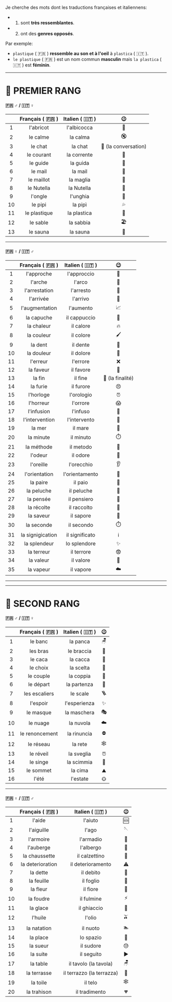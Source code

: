 Je cherche des mots dont les traductions françaises et italiennens:
- 1) sont **très ressemblantes**. 
- 2) ont des **genres opposés**.

Par exemple:
- `plastique` ( :fr: ) **ressemble au son et à l'oeil** à `plastica` ( :it: ).
- `le plastique` ( :fr: ) est un nom commun **masculin** mais `la plastica` ( :it: ) est **féminin**.

---

# :1st_place_medal: PREMIER RANG

#### :fr: :male_sign: / :it: :female_sign:

|    |  Français ( :fr: )  |  Italien ( :it: )  |               :wink:               |
|:--:|:-------------------:|:------------------:|:----------------------------------:|
| 1  |      l'abricot      |    l'albicocca     |              :peach:               |
| 2  |      le calme       |      la calma      |               :mute:               |
| 3  |       le chat       |      la chat       | :speech_balloon: (la conversation) |
| 4  |     le courant      |    la corrente     |              :ocean:               |
| 5  |      le guide       |      la guida      |             :compass:              |
| 6  |       le mail       |      la mail       |              :email:               |
| 7  |     le maillot      |     la maglia      |              :shirt:               |
| 8  |     le Nutella      |     la Nutella     |          :chocolate_bar:           |
| 9  |       l'ongle       |      l'unghia      |            :nail_care:             |
| 10 |       le pipi       |      la pipì       |           :sweat_drops:            |
| 11 |    le plastique     |    la plastica     |          :lotion_bottle:           |
| 12 |      le sable       |     la sabbia      |          :beach_umbrella:          |
| 13 |      le sauna       |      la sauna      |             :hot_face:             |

---

#### :fr: :female_sign: / :it: :male_sign:

|    |  Français ( :fr: )  |  Italien ( :it: )  |           :wink:           |
|:--:|:-------------------:|:------------------:|:--------------------------:|
| 1  |     l'approche      |    l'approccio     |        :footprints:        |
| 2  |       l'arche       |       l'arco       |         :rainbow:          |
| 3  |    l'arrestation    |     l'arresto      |        :police_car:        |
| 4  |      l'arrivée      |      l'arrivo      |      :checkered_flag:      |
| 5  |   l'augmentation    |     l'aumento      | :chart_with_upwards_trend: |
| 6  |     la capuche      |    il cappuccio    |   :woman_with_headscarf:   |
| 7  |     la chaleur      |     il calore      |           :fire:           |
| 8  |     la couleur      |     il colore      |        :paintbrush:        |
| 9  |       la dent       |      il dente      |          :tooth:           |
| 10 |     la douleur      |     il dolore      |  :face_with_head_bandage:  |
| 11 |      l'erreur       |      l'errore      |            :x:             |
| 12 |      la faveur      |     il favore      |        :handshake:         |
| 13 |       la fin        |      il fine       |    :dart: (la finalité)    |
| 14 |      la furie       |     il furore      |          :angry:           |
| 15 |      l'horloge      |     l'orologio     |       :alarm_clock:        |
| 16 |      l'horreur      |      l'orrore      |          :scream:          |
| 17 |     l'infusion      |      l'infuso      |           :tea:            |
| 18 |   l'intervention    |    l'intervento    |         :hospital:         |
| 19 |       la mer        |      il mare       |          :ocean:           |
| 20 |      la minute      |     il minuto      |        :stopwatch:         |
| 21 |     la méthode      |     il metodo      |           :memo:           |
| 22 |       l'odeur       |      il odore      |           :nose:           |
| 23 |      l'oreille      |     l'orecchio     |           :ear:            |
| 24 |    l'orientation    |   l'orientamento   |         :compass:          |
| 25 |      la paire       |      il paio       |           :shoe:           |
| 26 |     la peluche      |     il peluche     |        :teddy_bear:        |
| 27 |      la pensée      |    il pensiero     |     :thought_balloon:      |
| 28 |     la récolte      |    il raccolto     |       :ear_of_rice:        |
| 29 |      la saveur      |     il sapore      |          :tongue:          |
| 30 |     la seconde      |     il secondo     |        :stopwatch:         |
| 31 |  la signigication   |   il significato   |    :information_source:    |
| 32 |    la splendeur     |    lo splendore    |         :sparkles:         |
| 33 |     la terreur      |     il terrore     |         :fearful:          |
| 34 |      la valeur      |     il valore      |           :gem:            |
| 35 |      la vapeur      |     il vapore      |          :cloud:           |

---
---

# :2nd_place_medal: SECOND RANG

#### :fr: :male_sign: / :it: :female_sign:

|    |  Français ( :fr: )  |  Italien ( :it: )  |      :wink:       |
|:--:|:-------------------:|:------------------:|:-----------------:|
| 1  |       le banc       |      la panca      |      :chair:      |
| 2  |      les bras       |     le braccia     |     :muscle:      |
| 3  |       le caca       |      la cacca      |      :poop:       |
| 4  |      le choix       |     la scelta      |    :thinking:     |
| 5  |      le couple      |     la coppia      |     :couple:      |
| 6  |      le départ      |    la partenza     | :checkered_flag:  |
| 7  |    les escaliers    |      le scale      |     :ladder:      |
| 8  |      l'espoir       |    l'esperienza    |    :sparkles:     |
| 9  |      le masque      |    la maschera     | :performing_arts: |
| 10 |      le nuage       |     la nuvola      |      :cloud:      |
| 11 |   le renoncement    |    la rinuncia     |    :no_entry:     |
| 12 |      le réseau      |      la rete       |   :spider_web:    |
| 13 |      le réveil      |     la sveglia     |   :alarm_clock:   |
| 14 |      le singe       |     la scimmia     |     :monkey:      |
| 15 |      le sommet      |      la cima       |    :mountain:     |
| 16 |        l'été        |      l'estate      |  :sun_with_face:  |

---

#### :fr: :female_sign: / :it: :male_sign:

|    |  Français ( :fr: )  |     Italien ( :it: )      |       :wink:        |
|:--:|:-------------------:|:-------------------------:|:-------------------:|
| 1  |       l'aide        |          l'aiuto          |        :sos:        |
| 2  |     l'aiguille      |           l'ago           |   :sewing_needle:   |
| 3  |      l'armoire      |         l'armadio         |       :door:        |
| 4  |      l'auberge      |         l'albergo         |       :hotel:       |
| 5  |    la chaussette    |       il calzettino       |       :socks:       |
| 6  |  la deterioration   |     il deterioramento     |      :warning:      |
| 7  |      la dette       |         il debito         | :money_with_wings:  |
| 8  |     la feuille      |         il foglio         |  :page_facing_up:   |
| 9  |      la fleur       |         il fiore          |       :tulip:       |
| 10 |      la foudre      |        il fulmine         |        :zap:        |
| 11 |      la glace       |        il ghiaccio        |     :ice_cube:      |
| 12 |       l'huile       |          l'olio           |       :olive:       |
| 13 |     la natation     |         il nuoto          |      :swimmer:      |
| 14 |      la place       |         lo spazio         |   :space_invader:   |
| 15 |      la sueur       |         il sudore         |       :sweat:       |
| 16 |      la suite       |        il seguito         |   :arrow_forward:   |
| 17 |      la table       |   il tavolo (la tavola)   |       :chair:       |
| 18 |     la terrasse     | il terrazzo (la terrazza) | :house_with_garden: |
| 19 |      la toile       |          il telo          |    :spider_web:     |
| 20 |     la trahison     |       il tradimento       |   :broken_heart:    |

